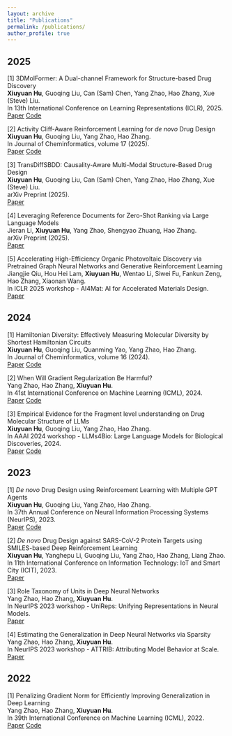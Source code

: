 ```yaml
---
layout: archive
title: "Publications"
permalink: /publications/
author_profile: true
---
```


## 2025

[1] 3DMolFormer: A Dual-channel Framework for Structure-based Drug Discovery  
**Xiuyuan Hu**, Guoqing Liu, Can (Sam) Chen, Yang Zhao, Hao Zhang, Xue (Steve) Liu.  
In 13th International Conference on Learning Representations (ICLR), 2025.  
[Paper](https://arxiv.org/abs/2502.05107)  [Code](https://github.com/HXYfighter/3DMolFormer)

[2] Activity Cliff-Aware Reinforcement Learning for *de novo* Drug Design  
**Xiuyuan Hu**, Guoqing Liu, Yang Zhao, Hao Zhang.  
In Journal of Cheminformatics, volume 17 (2025).  
[Paper](https://jcheminf.biomedcentral.com/articles/10.1186/s13321-025-01006-3)  [Code](https://github.com/HXYfighter/ACARL)

[3] TransDiffSBDD: Causality-Aware Multi-Modal Structure-Based Drug Design  
**Xiuyuan Hu**, Guoqing Liu, Can (Sam) Chen, Yang Zhao, Hao Zhang, Xue (Steve) Liu.  
arXiv Preprint (2025).  
[Paper](https://arxiv.org/abs/2503.20913)

[4] Leveraging Reference Documents for Zero-Shot Ranking via Large Language Models  
Jieran Li, **Xiuyuan Hu**, Yang Zhao, Shengyao Zhuang, Hao Zhang.  
arXiv Preprint (2025).  
[Paper](https://arxiv.org/abs/2506.11452)

[5] Accelerating High-Efficiency Organic Photovoltaic Discovery via Pretrained Graph Neural Networks and Generative Reinforcement Learning  
Jiangjie Qiu, Hou Hei Lam, **Xiuyuan Hu**, Wentao Li, Siwei Fu, Fankun Zeng, Hao Zhang, Xiaonan Wang.  
In ICLR 2025 workshop - AI4Mat: AI for Accelerated Materials Design.  
[Paper](https://arxiv.org/abs/2503.23766)

## 2024

[1] Hamiltonian Diversity: Effectively Measuring Molecular Diversity by Shortest Hamiltonian Circuits  
**Xiuyuan Hu**, Guoqing Liu, Quanming Yao, Yang Zhao, Hao Zhang.  
In Journal of Cheminformatics, volume 16 (2024).  
[Paper](https://jcheminf.biomedcentral.com/articles/10.1186/s13321-024-00883-4)  [Code](https://github.com/HXYfighter/HamDiv)

[2] When Will Gradient Regularization Be Harmful?  
Yang Zhao, Hao Zhang, **Xiuyuan Hu**.  
In 41st International Conference on Machine Learning (ICML), 2024.  
[Paper](https://arxiv.org/abs/2406.09723)  [Code](https://github.com/zhaoyang-0204/gnp)

[3] Empirical Evidence for the Fragment level understanding on Drug Molecular Structure of LLMs  
**Xiuyuan Hu**, Guoqing Liu, Yang Zhao, Hao Zhang.  
In AAAI 2024 workshop - LLMs4Bio: Large Language Models for Biological Discoveries, 2024.  
[Paper](https://arxiv.org/abs/2401.07657)  [Code](https://github.com/HXYfighter/LLMsUnderstandMol)

## 2023

[1] *De novo* Drug Design using Reinforcement Learning with Multiple GPT Agents  
**Xiuyuan Hu**, Guoqing Liu, Yang Zhao, Hao Zhang.  
In 37th Annual Conference on Neural Information Processing Systems (NeurIPS), 2023.  
[Paper](https://arxiv.org/abs/2401.06155)  [Code](https://github.com/HXYfighter/MolRL-MGPT)

[2] *De novo* Drug Design against SARS-CoV-2 Protein Targets using SMILES-based Deep Reinforcement Learning  
**Xiuyuan Hu**, Yanghepu Li, Guoqing Liu, Yang Zhao, Hao Zhang, Liang Zhao.  
In 11th International Conference on Information Technology: IoT and Smart City (ICIT), 2023.  
[Paper](https://dl.acm.org/doi/10.1145/3638985.3639012)

[3] Role Taxonomy of Units in Deep Neural Networks  
Yang Zhao, Hao Zhang, **Xiuyuan Hu**.  
In NeurIPS 2023 workshop - UniReps: Unifying Representations in Neural Models.  
[Paper](https://arxiv.org/abs/2011.00789)

[4] Estimating the Generalization in Deep Neural Networks via Sparsity  
Yang Zhao, Hao Zhang, **Xiuyuan Hu**.  
In NeurIPS 2023 workshop - ATTRIB: Attributing Model Behavior at Scale.  
[Paper](https://arxiv.org/abs/2104.00851)

## 2022

[1] Penalizing Gradient Norm for Efficiently Improving Generalization in Deep Learning  
Yang Zhao, Hao Zhang, **Xiuyuan Hu**.  
In 39th International Conference on Machine Learning (ICML), 2022.  
[Paper](https://arxiv.org/abs/2202.03599)  [Code](https://github.com/zhaoyang-0204/gnp)
